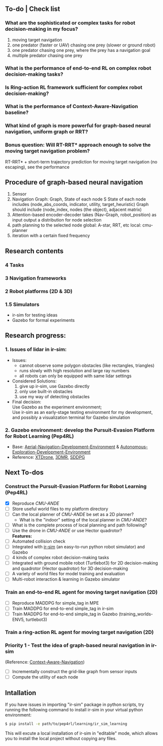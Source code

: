 ## To-do | Check list
### What are the sophisticated or complex tasks for robot decision-making in my focus?
1. moving target navigation
2. one predator (faster or UAV) chasing one prey (slower or ground robot)
2. one predator chasing one prey, where the prey has a navigation goal
3. multiple predator chasing one prey
### What is the performance of end-to-end RL on complex robot decision-making tasks?
### Is Ring-action RL framework sufficient for complex robot decision-making?
### What is the performance of Context-Aware-Navigation baseline?
### What kind of graph is more powerful for graph-based neural navigation, uniform graph or RRT?
### Bonus question: Will RT-RRT* approach enough to solve the moving target navigation problem?  
RT-RRT* + short-term trajectory prediction for moving target navigation (no escaping), see the performance

## Procedure of graph-based neural navigation
1. Sensor
2. Navigation Graph: Graph, State of each node S
    State of each node includes (node_abs_coords, indicator, utility, target_heuristic)
    Graph should include (node_index, nodes (the object), adjacent matrix)
3. Attention-based encoder-decoder
    takes (Nav-Graph, robot_position) as input
    output a distribution for node selection
4. path planning to the selected node
    global: A-star, RRT, etc
    local: cmu-planner
5. iteration with a certain fixed frequency

## Research contents
### 4 Tasks
### 3 Navigation frameworks 
### 2 Robot platforms (2D & 3D)
### 1.5 Simulators
- ir-sim for testing ideas
- Gazebo for formal experiments
## Research progress:
### 1. Issues of lidar in ir-sim:
* Issues:
  * cannot observe some polygon obstacles (like rectangles, triangles)
  * runs slowly with high resolution and large ray numbers
  * all robots can only be equipped with same lidar settings  
* Considered Solutions:
    1) give up ir-sim, use Gazebo directly
    2) only use built-in obstacles
    3) use my way of detecting obstacles  
* Final decision:  
Use Gazebo as the experiment environment;  
Use ir-sim as an early-stage testing environment for my development, and possibly a visualization terminal for Gazebo simulation
### 2. Gazebo environment: develop the Pursuit-Evasion Platform for Robot Learning (Pep4RL)
* Base: [Aerial-Navigation-Development-Environment](https://github.com/caochao39/aerial_navigation_development_environment?tab=readme-ov-file) & [Autonomous-Exploration-Development-Environment](https://www.cmu-exploration.com/)
* Reference: [XTDrone](https://github.com/robin-shaun/XTDrone?tab=readme-ov-file), [3DMR](https://github.com/luigifreda/3dmr?tab=readme-ov-file), [SDDPG](https://github.com/combra-lab/spiking-ddpg-mapless-navigation)
## Next To-dos
### Construct the Pursuit-Evasion Platform for Robot Learning (Pep4RL)
- [x] Reproduce _CMU-ANDE_
- [ ] Store useful world files to my platform directory
- [ ] Can the local planner of _CMU-ANDE_ be set as a 2D planner?  
  - What is the "indoor" setting of the local planner in _CMU-ANDE_? 
- [ ] What is the complete process of local planning and path following?
- [ ] Use the drone in _CMU-ANDE_ or use Hector quadrotor?   
**Features:**
- [ ] Automated collision check
- [ ] Integrated with [ir-sim](https://github.com/hanruihua/ir_sim/tree/main) (an easy-to-run python robot simulator) and Gazebo
- [ ] 4 kinds of complex robot decision-making tasks
- [ ] Integrated with ground mobile robot (Turtlebot3) for 2D decision-making and quadrotor (Hector quadrotor) for 3D decision-making
- [ ] A variety of world files for model training and evaluation
- [ ] Multi-robot interaction & learning in Gazebo simulator

### Train an end-to-end RL agent for moving target navigation (2D)
- [ ] Reproduce MADDPG for simple_tag in MPE
- [ ] Train MADDPG for end-to-end simple_tag in ir-sim
- [ ] Train MADDPG for end-to-end simple_tag in Gazebo (training_worlds-ENV5, turtlebot3)

### Train a ring-action RL agent for moving target navigation (2D)
### Priority 1 - Test the idea of graph-based neural navigation in ir-sim
(Reference: [Context-Aware-Navigation](https://github.com/marmotlab/Context_Aware_Navigation))
- [ ] Incrementally construct the grid-like graph from sensor inputs
- [ ] Compute the utility of each node

## Intallation
If you have issues in importing "ir-sim" package in python scripts, try running the following command to install ir-sim in your virtual python environment:
```bash
$ pip install -e path/to/pep4rl/learning/ir_sim_learning
```
This will excute a local installation of ir-sim in "editable" mode, which allows you to install the local project without copying any files.